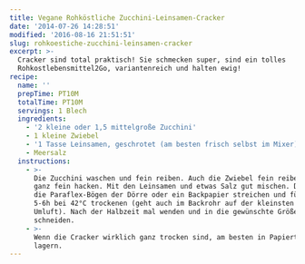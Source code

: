 ```yaml
---
title: Vegane Rohköstliche Zucchini-Leinsamen-Cracker
date: '2014-07-26 14:28:51'
modified: '2016-08-16 21:51:51'
slug: rohkoestiche-zucchini-leinsamen-cracker
excerpt: >-
  Cracker sind total praktisch! Sie schmecken super, sind ein tolles
  Rohkostlebensmittel2Go, variantenreich und halten ewig!
recipe:
  name: ''
  prepTime: PT10M
  totalTime: PT10M
  servings: 1 Blech
  ingredients:
    - '2 kleine oder 1,5 mittelgroße Zucchini'
    - 1 kleine Zwiebel
    - '1 Tasse Leinsamen, geschrotet (am besten frisch selbst im Mixer)'
    - Meersalz
  instructions:
    - >-
      Die Zucchini waschen und fein reiben. Auch die Zwiebel fein reiben oder
      ganz fein hacken. Mit den Leinsamen und etwas Salz gut mischen. Dünn auf
      die Paraflex-Bögen der Dörre oder ein Backpapier streichen und für ca.
      5-6h bei 42°C trockenen (geht auch im Backrohr auf der kleinsten Stufe mit
      Umluft). Nach der Halbzeit mal wenden und in die gewünschte Größe
      schneiden.
    - >-
      Wenn die Cracker wirklich ganz trocken sind, am besten in Papiertüten
      lagern.
---
```


